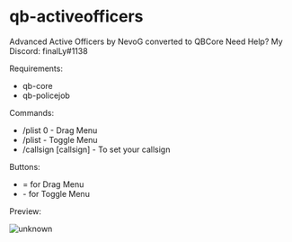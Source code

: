 # qb-activeofficers
Advanced Active Officers by NevoG converted to QBCore
Need Help? My Discord: finalLy#1138

Requirements:
- qb-core
- qb-policejob

Commands:
- /plist 0 - Drag Menu
- /plist - Toggle Menu
- /callsign [callsign] - To set your callsign

Buttons:
- = for Drag Menu
- \- for Toggle Menu

Preview:

![unknown](https://user-images.githubusercontent.com/60448180/131723399-0a85b621-c4bb-4b17-8f62-d4ba5b44ef25.png)
